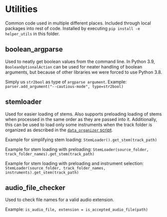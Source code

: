 # Utilities

Common code used in multiple different places. Included through local packages into rest of code. Installed by executing
`pip install -e helper_utils` in this folder.

## boolean_argparse

Used to neatly get boolean values from the command line. In Python 3.9, `BooleanOptionalAction` can be used for neater
handling of boolean arguments, but because of other libraries we were forced to use Python 3.8.

Simply us `str2bool` as type of `argparse argument`. Example: `parser.add_argument("--cautious-mode", type=str2bool)`

## stemloader

Used for easier loading of stems. Also supports preloading loading of stems when processed in the same order as they are
passed into it. Additionally, this can be used to load only some instruments when the track folder is organized as
described in the [`data_organizer` script](https://github.com/splitstrument/dataset-creation/tree/main/data_organizer). 

Example for simplifying stem loading: `StemLoader().get_stem(track_path)`

Example for stem loading with preloading: `StemLoader(source_folder, track_folder_names).get_stem(track_path)`

Example for stem loading with preloading and instrument selection: `StemLoader(source_folder, track_folder_names, instruments).get_stem(track_path)`

## audio_file_checker

Used to check file names for a valid audio extension.

Example: `is_audio_file, extension = is_accepted_audio_file(path)`
